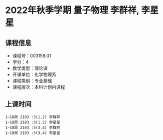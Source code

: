 # 2022年秋季学期 量子物理 李群祥, 李星星






## 课程信息

- 课程号：003158.01
- 学分：4
- 教学类型：理论课
- 开课单位：化学物理系
- 课程类别：专业基础
- 课程层次：本科计划内课程

## 上课时间

```
1~18周 2103 :3(1,2) 李群祥
1~18周 2103 :3(1,2) 李星星
1~18周 2103 :5(3,4) 李群祥
1~18周 2103 :5(3,4) 李星星
```

